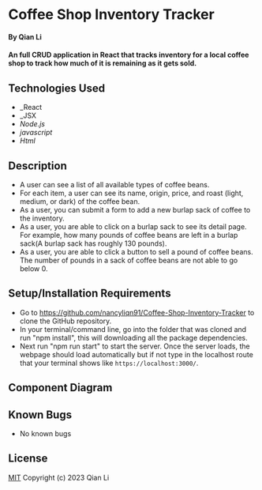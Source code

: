 # Coffee Shop Inventory Tracker

#### By Qian Li

#### An full CRUD application in React that tracks inventory for a local coffee shop to track how much of it is remaining as it gets sold. 

## Technologies Used

* _React
* _JSX
* _Node.js_
* _javascript_
* _Html_

## Description

* A user can see a list of all available types of coffee beans.
* For each item, a user can see its name, origin, price, and roast (light, medium, or dark) of the coffee bean. 
* As a user, you can submit a form to add a new burlap sack of coffee to the inventory.
* As a user, you are able to click on a burlap sack to see its detail page. For example, how many pounds of coffee beans are left in a burlap sack(A burlap sack has roughly 130 pounds).
* As a user, you are able to click a button to sell a pound of coffee beans. The number of pounds in a sack of coffee beans are not able to go below 0.

## Setup/Installation Requirements

* Go to https://github.com/nancyliqn91/Coffee-Shop-Inventory-Tracker to clone the GitHub repository.
* In your terminal/command line, go into the folder that was cloned and run "npm install", this will downloading all the package dependencies.
* Next run "npm run start" to start the server. Once the server loads, the webpage should load automatically but if not type in the localhost route that your terminal shows like `https://localhost:3000/`.

## Component Diagram


## Known Bugs

* No known bugs

## License
[MIT](license.txt)
Copyright (c) 2023 Qian Li



